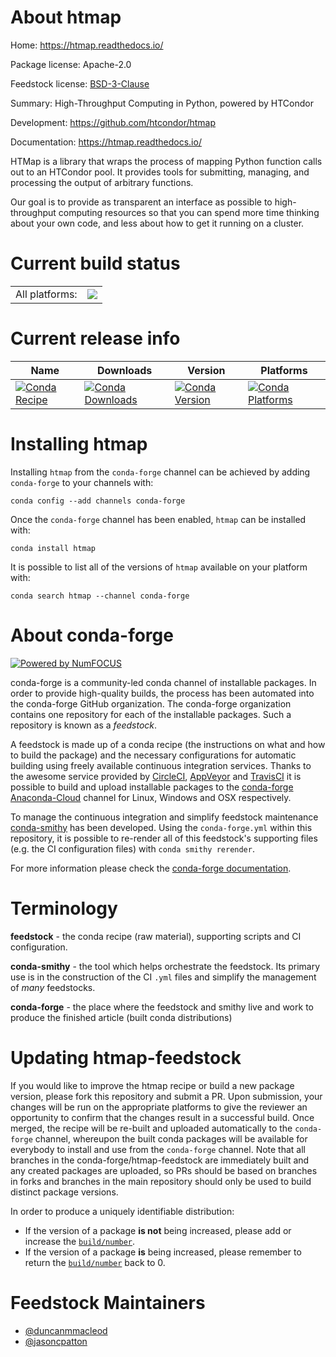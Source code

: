 About htmap
===========

Home: https://htmap.readthedocs.io/

Package license: Apache-2.0

Feedstock license: [BSD-3-Clause](https://github.com/conda-forge/htmap-feedstock/blob/master/LICENSE.txt)

Summary: High-Throughput Computing in Python, powered by HTCondor

Development: https://github.com/htcondor/htmap

Documentation: https://htmap.readthedocs.io/

HTMap is a library that wraps the process of mapping Python function
calls out to an HTCondor pool.  It provides tools for submitting,
managing, and processing the output of arbitrary functions.

Our goal is to provide as transparent an interface as possible to
high-throughput computing resources so that you can spend more time
thinking about your own code, and less about how to get it running on
a cluster.


Current build status
====================


<table><tr><td>All platforms:</td>
    <td>
      <a href="https://dev.azure.com/conda-forge/feedstock-builds/_build/latest?definitionId=9310&branchName=master">
        <img src="https://dev.azure.com/conda-forge/feedstock-builds/_apis/build/status/htmap-feedstock?branchName=master">
      </a>
    </td>
  </tr>
</table>

Current release info
====================

| Name | Downloads | Version | Platforms |
| --- | --- | --- | --- |
| [![Conda Recipe](https://img.shields.io/badge/recipe-htmap-green.svg)](https://anaconda.org/conda-forge/htmap) | [![Conda Downloads](https://img.shields.io/conda/dn/conda-forge/htmap.svg)](https://anaconda.org/conda-forge/htmap) | [![Conda Version](https://img.shields.io/conda/vn/conda-forge/htmap.svg)](https://anaconda.org/conda-forge/htmap) | [![Conda Platforms](https://img.shields.io/conda/pn/conda-forge/htmap.svg)](https://anaconda.org/conda-forge/htmap) |

Installing htmap
================

Installing `htmap` from the `conda-forge` channel can be achieved by adding `conda-forge` to your channels with:

```
conda config --add channels conda-forge
```

Once the `conda-forge` channel has been enabled, `htmap` can be installed with:

```
conda install htmap
```

It is possible to list all of the versions of `htmap` available on your platform with:

```
conda search htmap --channel conda-forge
```


About conda-forge
=================

[![Powered by NumFOCUS](https://img.shields.io/badge/powered%20by-NumFOCUS-orange.svg?style=flat&colorA=E1523D&colorB=007D8A)](http://numfocus.org)

conda-forge is a community-led conda channel of installable packages.
In order to provide high-quality builds, the process has been automated into the
conda-forge GitHub organization. The conda-forge organization contains one repository
for each of the installable packages. Such a repository is known as a *feedstock*.

A feedstock is made up of a conda recipe (the instructions on what and how to build
the package) and the necessary configurations for automatic building using freely
available continuous integration services. Thanks to the awesome service provided by
[CircleCI](https://circleci.com/), [AppVeyor](https://www.appveyor.com/)
and [TravisCI](https://travis-ci.com/) it is possible to build and upload installable
packages to the [conda-forge](https://anaconda.org/conda-forge)
[Anaconda-Cloud](https://anaconda.org/) channel for Linux, Windows and OSX respectively.

To manage the continuous integration and simplify feedstock maintenance
[conda-smithy](https://github.com/conda-forge/conda-smithy) has been developed.
Using the ``conda-forge.yml`` within this repository, it is possible to re-render all of
this feedstock's supporting files (e.g. the CI configuration files) with ``conda smithy rerender``.

For more information please check the [conda-forge documentation](https://conda-forge.org/docs/).

Terminology
===========

**feedstock** - the conda recipe (raw material), supporting scripts and CI configuration.

**conda-smithy** - the tool which helps orchestrate the feedstock.
                   Its primary use is in the construction of the CI ``.yml`` files
                   and simplify the management of *many* feedstocks.

**conda-forge** - the place where the feedstock and smithy live and work to
                  produce the finished article (built conda distributions)


Updating htmap-feedstock
========================

If you would like to improve the htmap recipe or build a new
package version, please fork this repository and submit a PR. Upon submission,
your changes will be run on the appropriate platforms to give the reviewer an
opportunity to confirm that the changes result in a successful build. Once
merged, the recipe will be re-built and uploaded automatically to the
`conda-forge` channel, whereupon the built conda packages will be available for
everybody to install and use from the `conda-forge` channel.
Note that all branches in the conda-forge/htmap-feedstock are
immediately built and any created packages are uploaded, so PRs should be based
on branches in forks and branches in the main repository should only be used to
build distinct package versions.

In order to produce a uniquely identifiable distribution:
 * If the version of a package **is not** being increased, please add or increase
   the [``build/number``](https://conda.io/docs/user-guide/tasks/build-packages/define-metadata.html#build-number-and-string).
 * If the version of a package **is** being increased, please remember to return
   the [``build/number``](https://conda.io/docs/user-guide/tasks/build-packages/define-metadata.html#build-number-and-string)
   back to 0.

Feedstock Maintainers
=====================

* [@duncanmmacleod](https://github.com/duncanmmacleod/)
* [@jasoncpatton](https://github.com/jasoncpatton/)

